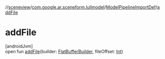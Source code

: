 //[sceneview](../../../index.md)/[com.google.ar.sceneform.lullmodel](../index.md)/[ModelPipelineImportDef](index.md)/[addFile](add-file.md)

# addFile

[androidJvm]\
open fun [addFile](add-file.md)(builder: [FlatBufferBuilder](../../com.google.flatbuffers/-flat-buffer-builder/index.md), fileOffset: [Int](https://kotlinlang.org/api/latest/jvm/stdlib/kotlin/-int/index.html))
